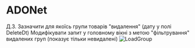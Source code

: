 # ADONet

Д.З. Зазначити для якоїсь групи товарів "видалення" (дату у полі DeleteDt) Модифікувати запит у головному вікні з метою "фільтрування" видалених груп (показує тільки невидалені)
![LoadGroup](https://github.com/CeriiZedF/ADONet/assets/60105990/b4039d6a-7b0a-486a-bf0f-947e616debec)

